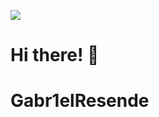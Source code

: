 <img src=https://c.tenor.com/3bTxZ4HdrysAAAAd/pixels-neon.gif></img>
# Hi there! 👋
# Gabr1elResende
